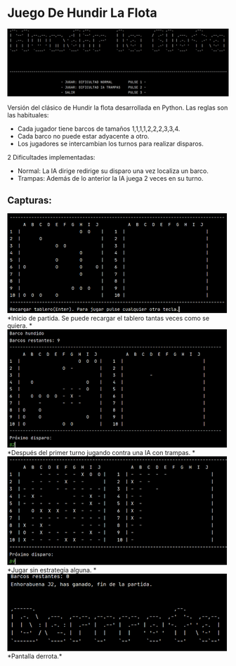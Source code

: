 # Juego De Hundir La Flota

![menu_principal](./capturasHundirFlota/menu_principal.PNG)

Versión del clásico de Hundir la flota desarrollada en Python.
Las reglas son las habituales:

- Cada jugador tiene barcos de tamaños 1,1,1,1,2,2,2,3,3,4.
- Cada barco no puede estar adyacente a otro.
- Los jugadores se intercambian los turnos para realizar disparos.

2 Dificultades implementadas:
- Normal: La IA dirige redirige su disparo una vez localiza un barco.
- Trampas: Además de lo anterior la IA juega 2 veces en su turno.

## Capturas:
<img src="./capturasHundirFlota/recargar_tablero.PNG" width="500">
*Inicio de partida. Se puede recargar el tablero tantas veces como se quiera. *

<img src="./capturasHundirFlota/turno1_ia_desatada.PNG" width="500">
*Después del primer turno jugando contra una IA con trampas. *

<img src="./capturasHundirFlota/jugar_sin_estrategia.PNG" width="500">
*Jugar sin estrategia alguna. *

<img src="./capturasHundirFlota/msg_derrota.PNG" width="500">
*Pantalla derrota.*
